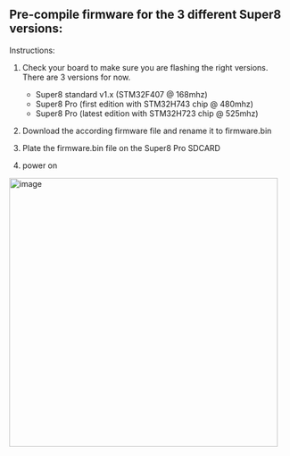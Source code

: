 ## Pre-compile firmware for the 3 different Super8 versions: 

Instructions:

1. Check your board to make sure you are flashing the right versions. There are 3 versions for now.
    - Super8 standard v1.x (STM32F407 @ 168mhz)
    - Super8 Pro (first edition with STM32H743 chip @ 480mhz)
    - Super8 Pro (latest edition with STM32H723 chip @ 525mhz)

2. Download the according firmware file and rename it to firmware.bin
3. Plate the firmware.bin file on the Super8 Pro SDCARD
4. power on 

<img width="481" alt="image" src="https://user-images.githubusercontent.com/37383368/229667201-eb5c4c95-8cb4-45e1-b39e-a2fbc4d5ae01.png">
